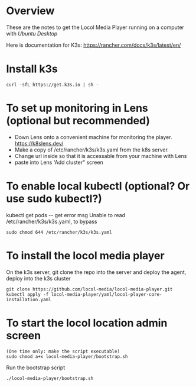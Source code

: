 Overview
===

These are the notes to get the Locol Media Player running on a computer with *Ubuntu Desktop*


Here is documentation for K3s: https://rancher.com/docs/k3s/latest/en/

Install k3s
===
```
curl -sfL https://get.k3s.io | sh -
```

To set up monitoring in Lens (optional but recommended)
===
* Down Lens onto a convenient machine for monitoring the player. https://k8slens.dev/
* Make a copy of /etc/rancher/k3s/k3s.yaml from the k8s server.
* Change url inside so that it is accessable from your machine with Lens
* paste into Lens 'Add cluster" screen

To enable local kubectl (optional? Or use sudo kubectl?)
===
kubectl get pods -- get error msg Unable to read /etc/rancher/k3s/k3s.yaml, to bypass
```
sudo chmod 644 /etc/rancher/k3s/k3s.yaml
```

To install the locol media player
===
On the k3s server, git clone the repo into the server and deploy the agent, deploy into the k3s cluster
```
git clone https://github.com/locol-media/locol-media-player.git
kubectl apply -f locol-media-player/yaml/locol-player-core-installation.yaml
```

To start the locol location admin screen
===
```
(One time only: make the script executable)
sudo chmod a+x locol-media-player/bootstrap.sh
```
Run the bootstrap script
```
./locol-media-player/bootstrap.sh

```